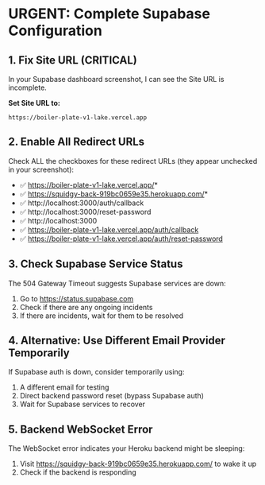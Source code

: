 # URGENT: Complete Supabase Configuration

## 1. Fix Site URL (CRITICAL)
In your Supabase dashboard screenshot, I can see the Site URL is incomplete. 

**Set Site URL to:**
```
https://boiler-plate-v1-lake.vercel.app
```

## 2. Enable All Redirect URLs
Check ALL the checkboxes for these redirect URLs (they appear unchecked in your screenshot):
- ✅ https://boiler-plate-v1-lake.vercel.app/*
- ✅ https://squidgy-back-919bc0659e35.herokuapp.com/*
- ✅ http://localhost:3000/auth/callback
- ✅ http://localhost:3000/reset-password
- ✅ http://localhost:3000
- ✅ https://boiler-plate-v1-lake.vercel.app/auth/callback
- ✅ https://boiler-plate-v1-lake.vercel.app/auth/reset-password

## 3. Check Supabase Service Status
The 504 Gateway Timeout suggests Supabase services are down:
1. Go to https://status.supabase.com
2. Check if there are any ongoing incidents
3. If there are incidents, wait for them to be resolved

## 4. Alternative: Use Different Email Provider Temporarily
If Supabase auth is down, consider temporarily using:
1. A different email for testing
2. Direct backend password reset (bypass Supabase auth)
3. Wait for Supabase services to recover

## 5. Backend WebSocket Error
The WebSocket error indicates your Heroku backend might be sleeping:
1. Visit https://squidgy-back-919bc0659e35.herokuapp.com/ to wake it up
2. Check if the backend is responding